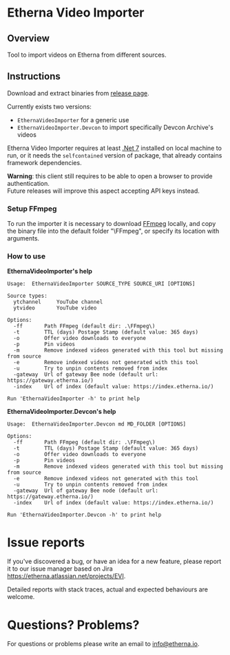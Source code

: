 # Etherna Video Importer

## Overview
Tool to import videos on Etherna from different sources.

## Instructions
Download and extract binaries from [release page](https://github.com/Etherna/etherna-video-importer/releases).

Currently exists two versions:
* `EthernaVideoImporter` for a generic use
* `EthernaVideoImporter.Devcon` to import specifically Devcon Archive's videos

Etherna Video Importer requires at least [.Net 7](https://dotnet.microsoft.com/en-us/download) installed on local machine to run, or it needs the `selfcontained` version of package, that already contains framework dependencies.

**Warning**: this client still requires to be able to open a browser to provide authentication.  
Future releases will improve this aspect accepting API keys instead.

### Setup FFmpeg
To run the importer it is necessary to download [FFmpeg](https://ffmpeg.org/download.html) locally, and copy the binary file into the default folder "\FFmpeg", or specify its location with arguments.

### How to use

**EthernaVideoImporter's help**
```
Usage:  EthernaVideoImporter SOURCE_TYPE SOURCE_URI [OPTIONS]

Source types:
  ytchannel     YouTube channel
  ytvideo       YouTube video

Options:
  -ff       Path FFmpeg (default dir: .\FFmpeg\)
  -t        TTL (days) Postage Stamp (default value: 365 days)
  -o        Offer video downloads to everyone
  -p        Pin videos
  -m        Remove indexed videos generated with this tool but missing from source
  -e        Remove indexed videos not generated with this tool
  -u        Try to unpin contents removed from index
  -gateway  Url of gateway Bee node (default url: https://gateway.etherna.io/)
  -index    Url of index (default value: https://index.etherna.io/)

Run 'EthernaVideoImporter -h' to print help
```

**EthernaVideoImporter.Devcon's help**
```
Usage:  EthernaVideoImporter.Devcon md MD_FOLDER [OPTIONS]

Options:
  -ff       Path FFmpeg (default dir: .\FFmpeg\)
  -t        TTL (days) Postage Stamp (default value: 365 days)
  -o        Offer video downloads to everyone
  -p        Pin videos
  -m        Remove indexed videos generated with this tool but missing from source
  -e        Remove indexed videos not generated with this tool
  -u        Try to unpin contents removed from index
  -gateway  Url of gateway Bee node (default url: https://gateway.etherna.io/)
  -index    Url of index (default value: https://index.etherna.io/)

Run 'EthernaVideoImporter.Devcon -h' to print help
```

# Issue reports
If you've discovered a bug, or have an idea for a new feature, please report it to our issue manager based on Jira https://etherna.atlassian.net/projects/EVI.

Detailed reports with stack traces, actual and expected behaviours are welcome.

# Questions? Problems?
For questions or problems please write an email to [info@etherna.io](mailto:info@etherna.io).
